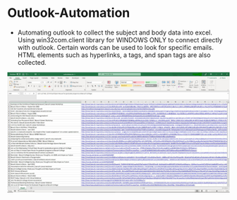 # Outlook-Automation

- Automating outlook to collect the subject and body data into excel. Using win32com.client library for WINDOWS ONLY to 
connect directly with outlook. Certain words can be used to look for specific emails. HTML elements such as hyperlinks, 
a tags, and span tags are also collected.

![](ss/excel.JPG)
